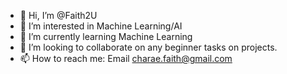 - 👋 Hi, I’m @Faith2U
- 👀 I’m interested in Machine Learning/AI
- 🌱 I’m currently learning Machine Learning
- 💞️ I’m looking to collaborate on any beginner tasks on projects.
- 📫 How to reach me: Email charae.faith@gmail.com

<!---
Faith2U/Faith2U is a ✨ special ✨ repository because its `README.md` (this file) appears on your GitHub profile.
You can click the Preview link to take a look at your changes.
--->

